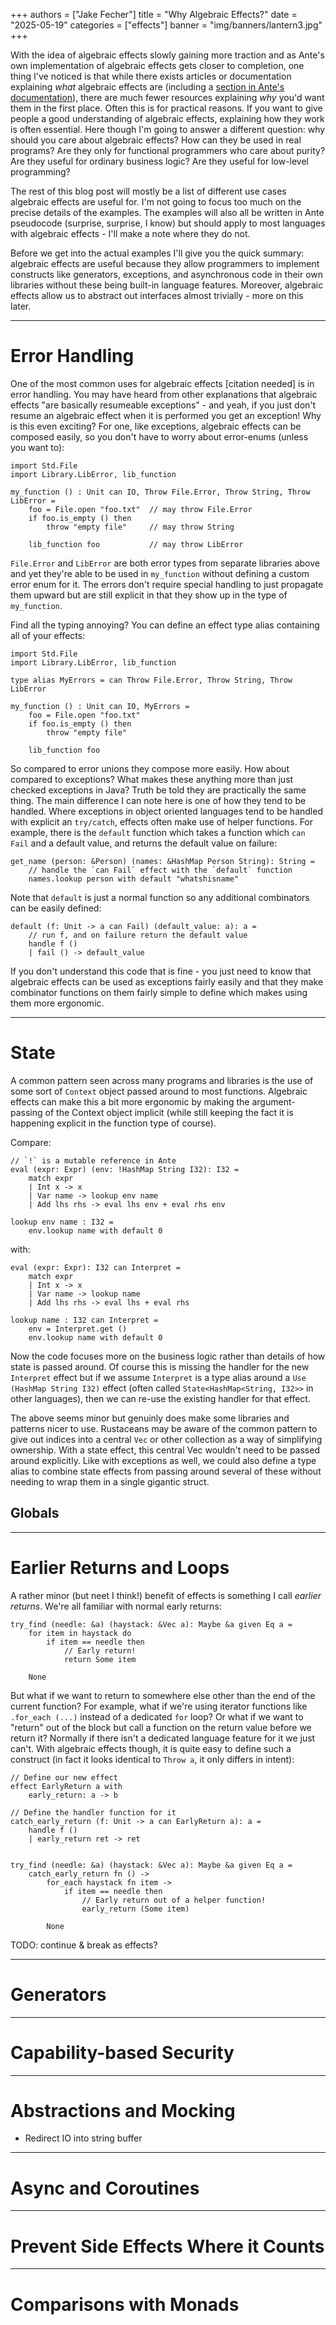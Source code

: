 +++
authors = ["Jake Fecher"]
title = "Why Algebraic Effects?"
date = "2025-05-19"
categories = ["effects"]
banner = "img/banners/lantern3.jpg"
+++

With the idea of algebraic effects slowly gaining more traction and as Ante's own implementation of algebraic effects gets closer to completion,
one thing I've noticed is that while there exists articles or documentation explaining _what_ algebraic effects are (including a
[section in Ante's documentation](/docs/language#algebraic-effects)), there are much fewer resources explaining _why_ you'd want them in the first place.
Often this is for practical reasons. If you want to give people a good understanding of algebraic effects, explaining how they work
is often essential. Here though I'm going to answer a different question: why should you care about algebraic effects? How can they be used in real
programs? Are they only for functional programmers who care about purity? Are they useful for ordinary business logic? Are they useful for low-level
programming?

The rest of this blog post will mostly be a list of different use cases algebraic effects are useful for. I'm not going to focus too much on the precise
details of the examples. The examples will also all be written in Ante pseudocode (surprise, surprise, I know) but should apply to most languages with
algebraic effects - I'll make a note where they do not.

Before we get into the actual examples I'll give you the quick summary: algebraic effects are useful because they allow programmers to implement
constructs like generators, exceptions, and asynchronous code in their own libraries without these being built-in language features. Moreover,
algebraic effects allow us to abstract out interfaces almost trivially - more on this later.

---

# Error Handling

One of the most common uses for algebraic effects [citation needed] is in error handling. You may have heard from other explanations that
algebraic effects "are basically resumeable exceptions" - and yeah, if you just don't resume an algebraic effect when it is performed you
get an exception! Why is this even exciting? For one, like exceptions, algebraic effects can be composed easily, so you don't have to
worry about error-enums (unless you want to):

```ante
import Std.File
import Library.LibError, lib_function

my_function () : Unit can IO, Throw File.Error, Throw String, Throw LibError =
    foo = File.open "foo.txt"  // may throw File.Error
    if foo.is_empty () then
        throw "empty file"     // may throw String

    lib_function foo           // may throw LibError
```

`File.Error` and `LibError` are both error types from separate libraries above and yet they're able to be used in `my_function` without
defining a custom error enum for it. The errors don't require special handling to just propagate them upward but are still explicit
in that they show up in the type of `my_function`.

Find all the typing annoying? You can define an effect type alias containing all of your effects:

```ante
import Std.File
import Library.LibError, lib_function

type alias MyErrors = can Throw File.Error, Throw String, Throw LibError

my_function () : Unit can IO, MyErrors =
    foo = File.open "foo.txt"
    if foo.is_empty () then
        throw "empty file"

    lib_function foo
```

So compared to error unions they compose more easily. How about compared to exceptions? What makes these anything more than just
checked exceptions in Java? Truth be told they are practically the same thing. The main difference I can note here is one of how
they tend to be handled. Where exceptions in object oriented languages tend to be handled with explicit an `try/catch`, effects
often make use of helper functions. For example, there is the `default` function which takes a function which `can Fail` and a default
value, and returns the default value on failure:

```ante
get_name (person: &Person) (names: &HashMap Person String): String =
    // handle the `can Fail` effect with the `default` function
    names.lookup person with default "whatshisname"
```

Note that `default` is just a normal function so any additional combinators can be easily defined:

```ante
default (f: Unit -> a can Fail) (default_value: a): a =
    // run f, and on failure return the default value
    handle f ()
    | fail () -> default_value
```

If you don't understand this code that is fine - you just need to know that algebraic effects can be used as exceptions fairly
easily and that they make combinator functions on them fairly simple to define which makes using them more ergonomic.

---

# State

A common pattern seen across many programs and libraries is the use of some sort of `Context` object passed around to
most functions. Algebraic effects can make this a bit more ergonomic by making the argument-passing of the Context
object implicit (while still keeping the fact it is happening explicit in the function type of course).

Compare:
```ante
// `!` is a mutable reference in Ante
eval (expr: Expr) (env: !HashMap String I32): I32 =
    match expr
    | Int x -> x
    | Var name -> lookup env name
    | Add lhs rhs -> eval lhs env + eval rhs env

lookup env name : I32 =
    env.lookup name with default 0
```

with:
```ante
eval (expr: Expr): I32 can Interpret =
    match expr
    | Int x -> x
    | Var name -> lookup name
    | Add lhs rhs -> eval lhs + eval rhs

lookup name : I32 can Interpret =
    env = Interpret.get ()
    env.lookup name with default 0
```

Now the code focuses more on the business logic rather than details of how state is passed around.
Of course this is missing the handler for the new `Interpret` effect but if we assume `Interpret` is
a type alias around a `Use (HashMap String I32)` effect (often called `State<HashMap<String, I32>>` in other languages),
then we can re-use the existing handler for that effect.

The above seems minor but genuinly does make some libraries and patterns nicer to use. Rustaceans may be aware of
the common pattern to give out indices into a central `Vec` or other collection as a way of simplifying ownership.
With a state effect, this central Vec wouldn't need to be passed around explicitly. Like with exceptions as well,
we could also define a type alias to combine state effects from passing around several of these without needing
to wrap them in a single gigantic struct.

## Globals

---

# Earlier Returns and Loops

A rather minor (but neet I think!) benefit of effects is something I call _earlier returns_. We're all familiar
with normal early returns:

```ante
try_find (needle: &a) (haystack: &Vec a): Maybe &a given Eq a =
    for item in haystack do
        if item == needle then
            // Early return!
            return Some item

    None
```

But what if we want to return to somewhere else other than the end of the current function?
For example, what if we're using iterator functions like `.for_each (...)` instead of a dedicated `for` loop?
Or what if we want to "return" out of the block but call a function on the return value before we return it?
Normally if there isn't a dedicated language feature for it we just can't. With algebraic effects though, it is quite easy to define
such a construct (in fact it looks identical to `Throw a`, it only differs in intent):

```ante
// Define our new effect
effect EarlyReturn a with
    early_return: a -> b

// Define the handler function for it
catch_early_return (f: Unit -> a can EarlyReturn a): a =
    handle f ()
    | early_return ret -> ret


try_find (needle: &a) (haystack: &Vec a): Maybe &a given Eq a =
    catch_early_return fn () ->
        for_each haystack fn item ->
            if item == needle then
                // Early return out of a helper function!
                early_return (Some item)

        None
```

TODO: continue & break as effects?

---

# Generators

---

# Capability-based Security

---

# Abstractions and Mocking

- Redirect IO into string buffer

---

# Async and Coroutines

---

# Prevent Side Effects Where it Counts

---

# Comparisons with Monads
